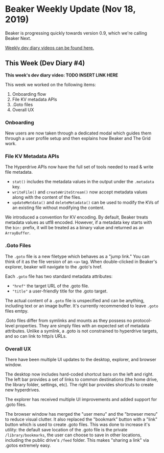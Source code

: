 # Beaker Weekly Update (Nov 18, 2019)

Beaker is progressing quickly towards version 0.9, which we're calling Beaker Next.

[Weekly dev diary videos can be found here.](https://www.youtube.com/playlist?list=PLBND3AXbdG41mp1VbNL6HF_lE3lBeb6wf)

## This Week (Dev Diary #4)

**This week's dev diary video: TODO INSERT LINK HERE**

This week we worked on the following items:

 1. Onboarding flow
 2. File KV metadata APIs
 3. .Goto files
 4. Overall UX

### Onboarding

New users are now taken through a dedicated modal which guides them through a user profile setup and then explains how Beaker and The Grid work.

### File KV Metadata APIs

The Hyperdrive APIs now have the full set of tools needed to read & write file metadata.

 - `stat()` includes the metadata values in the output under the `.metadata` key.
 - `writeFile()` and `createWriteStream()` now accept metadata values along with the content of the files.
 - `updateMetdata()` and `deleteMetadata()` can be used to modify the KVs of an existing file without modifying the content.

We introduced a convention for KV encoding. By default, Beaker treats metadata values as utf8 encoded. However, if a metadata key starts with the `bin:` prefix, it will be treated as a binary value and returned as an `ArrayBuffer`.

### .Goto Files

The `.goto` file is a new filetype which behaves as a "jump link." You can think of it as the file version of an `<a>` tag. When double-clicked in Beaker's explorer, beaker will navigate to the .goto's href.

Each `.goto` file has two standard metadata attributes:

 - `"href"` the target URL of the .goto file.
 - `"title"` a user-friendly title for the .goto target.

The actual content of a `.goto` file is unspecified and can be anything, including text or an image buffer. It's currently recommended to leave `.goto` files emtpy.

.Goto files differ from symlinks and mounts as they possess no protocol-level properties. They are simply files with an expected set of metadata attributes. Unlike a symlink, a .goto is not constrained to hyperdrive targets, and so can link to http/s URLs.

### Overall UX

There have been multiple UI updates to the desktop, explorer, and browser window.

The desktop now includes hard-coded shortcut bars on the left and right. The left bar provides a set of links to common destinations (the home drive, the library folder, settings, etc). The right bar provides shortcuts to create new hyperdrives.

The explorer has received multiple UI improvements and added support for .goto files.

The browser window has merged the "user menu" and the "browser menu" to reduce visual clutter. It also replaced the "bookmark" button with a "link" button which is used to create .goto files. This was done to increase it's utility: the default save location of the .goto file is the private `/library/bookmarks`, the user can choose to save in other locations, including the public drive's `/feed` folder. This makes "sharing a link" via .gotos extremely easy.